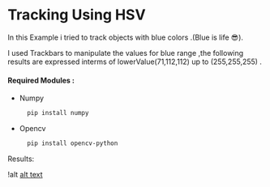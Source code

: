 # Tracking Using HSV 
In this Example i tried to track objects with blue colors .(Blue is life :sunglasses:).

I used Trackbars to manipulate the values for blue range ,the following results are expressed interms of lowerValue(71,112,112) up to (255,255,255) .
#### Required Modules :
  - Numpy   
    ```bash
      pip install numpy
    ```
  - Opencv   
    ```bash
      pip install opencv-python
    ```

Results:

!alt [alt text](Object_Tracking/Tracking_Using_HSV/HSV_Results.PNG)

  
